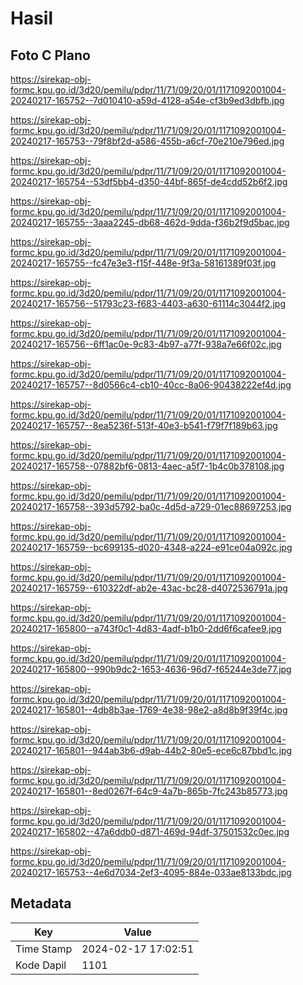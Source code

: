 # Hasil

## Foto C Plano

https://sirekap-obj-formc.kpu.go.id/3d20/pemilu/pdpr/11/71/09/20/01/1171092001004-20240217-165752--7d010410-a59d-4128-a54e-cf3b9ed3dbfb.jpg

https://sirekap-obj-formc.kpu.go.id/3d20/pemilu/pdpr/11/71/09/20/01/1171092001004-20240217-165753--79f8bf2d-a586-455b-a6cf-70e210e796ed.jpg

https://sirekap-obj-formc.kpu.go.id/3d20/pemilu/pdpr/11/71/09/20/01/1171092001004-20240217-165754--53df5bb4-d350-44bf-865f-de4cdd52b6f2.jpg

https://sirekap-obj-formc.kpu.go.id/3d20/pemilu/pdpr/11/71/09/20/01/1171092001004-20240217-165755--3aaa2245-db68-462d-9dda-f36b2f9d5bac.jpg

https://sirekap-obj-formc.kpu.go.id/3d20/pemilu/pdpr/11/71/09/20/01/1171092001004-20240217-165755--fc47e3e3-f15f-448e-9f3a-58161389f03f.jpg

https://sirekap-obj-formc.kpu.go.id/3d20/pemilu/pdpr/11/71/09/20/01/1171092001004-20240217-165756--51793c23-f683-4403-a630-61114c3044f2.jpg

https://sirekap-obj-formc.kpu.go.id/3d20/pemilu/pdpr/11/71/09/20/01/1171092001004-20240217-165756--6ff1ac0e-9c83-4b97-a77f-938a7e66f02c.jpg

https://sirekap-obj-formc.kpu.go.id/3d20/pemilu/pdpr/11/71/09/20/01/1171092001004-20240217-165757--8d0566c4-cb10-40cc-8a06-90438222ef4d.jpg

https://sirekap-obj-formc.kpu.go.id/3d20/pemilu/pdpr/11/71/09/20/01/1171092001004-20240217-165757--8ea5236f-513f-40e3-b541-f79f7f189b63.jpg

https://sirekap-obj-formc.kpu.go.id/3d20/pemilu/pdpr/11/71/09/20/01/1171092001004-20240217-165758--07882bf6-0813-4aec-a5f7-1b4c0b378108.jpg

https://sirekap-obj-formc.kpu.go.id/3d20/pemilu/pdpr/11/71/09/20/01/1171092001004-20240217-165758--393d5792-ba0c-4d5d-a729-01ec88697253.jpg

https://sirekap-obj-formc.kpu.go.id/3d20/pemilu/pdpr/11/71/09/20/01/1171092001004-20240217-165759--bc699135-d020-4348-a224-e91ce04a092c.jpg

https://sirekap-obj-formc.kpu.go.id/3d20/pemilu/pdpr/11/71/09/20/01/1171092001004-20240217-165759--610322df-ab2e-43ac-bc28-d4072536791a.jpg

https://sirekap-obj-formc.kpu.go.id/3d20/pemilu/pdpr/11/71/09/20/01/1171092001004-20240217-165800--a743f0c1-4d83-4adf-b1b0-2dd6f6cafee9.jpg

https://sirekap-obj-formc.kpu.go.id/3d20/pemilu/pdpr/11/71/09/20/01/1171092001004-20240217-165800--990b9dc2-1653-4636-96d7-f65244e3de77.jpg

https://sirekap-obj-formc.kpu.go.id/3d20/pemilu/pdpr/11/71/09/20/01/1171092001004-20240217-165801--4db8b3ae-1769-4e38-98e2-a8d8b9f39f4c.jpg

https://sirekap-obj-formc.kpu.go.id/3d20/pemilu/pdpr/11/71/09/20/01/1171092001004-20240217-165801--944ab3b6-d9ab-44b2-80e5-ece6c87bbd1c.jpg

https://sirekap-obj-formc.kpu.go.id/3d20/pemilu/pdpr/11/71/09/20/01/1171092001004-20240217-165801--8ed0267f-64c9-4a7b-865b-7fc243b85773.jpg

https://sirekap-obj-formc.kpu.go.id/3d20/pemilu/pdpr/11/71/09/20/01/1171092001004-20240217-165802--47a6ddb0-d871-469d-94df-37501532c0ec.jpg

https://sirekap-obj-formc.kpu.go.id/3d20/pemilu/pdpr/11/71/09/20/01/1171092001004-20240217-165753--4e6d7034-2ef3-4095-884e-033ae8133bdc.jpg


## Metadata

| Key        | Value               |
| ---------- | ------------------- |
| Time Stamp | 2024-02-17 17:02:51 |
| Kode Dapil | 1101                |



